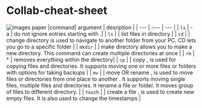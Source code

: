 # Collab-cheat-sheet

![images paper](https://i1.wp.com/goradiomn.com/wp-content/uploads/2018/06/96-CheatSheet.jpg?ssl=1)
|command| argument | desription |
| ---   | :---     | ---        |
| `ls`    |  - a     | do not ignore entries starting with .|
| `ls`   |          | list files in directory |
|  `cd`  |          | change directory is used to navigate to another folder from your PC. CD lets you go to a specific folder |
| `mkdir` |          | make directory allows you to make a new directory. This command can create multiple directories at once | 
| `rm`      | *  |   removes everything within the directory|
| `cp`     |          | copy , is used for copying files and directories. It supports moving one or more files or folders with options for taking backups |
| `mv`      |            | move OR rename , is used to move files or directories from one place to another . It supports moving single files, multiple files and directories. It rename a file or folder. It moves group of files to different directory.              |
| `touch`   |             | create a file , is used to create new empty files. It is also used to change the timestamps    |
            
